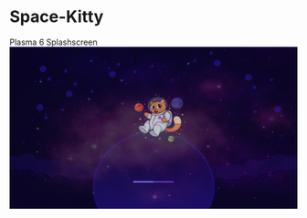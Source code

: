 # Space-Kitty
Plasma 6 Splashscreen
![alt text](https://github.com/smokey5787/Space-Kitty/blob/main/Space%20Kitty/contents/previews/splash.png "preview")
